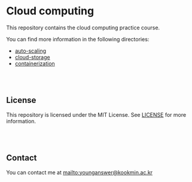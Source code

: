# Cloud computing

This repository contains the cloud computing practice course.

You can find more information in the following directories:

-   [auto-scaling](auto-scaling)
-   [cloud-storage](cloud-storage)
-   [containerization](containerization)

<br/>
<br/>

## License

This repository is licensed under the MIT License. See [LICENSE](LICENSE) for more information.

<br/>
<br/>

## Contact

You can contact me at <mailto:younganswer@kookmin.ac.kr>

